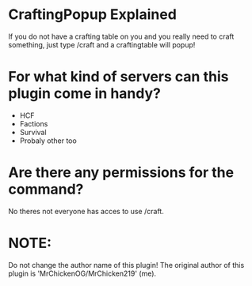 # CraftingPopup Explained
If you do not have a crafting table on you and you really need to craft something, just type /craft and a craftingtable will popup!

# For what kind of servers can this plugin come in handy?
- HCF
- Factions
- Survival
- Probaly other too

# Are there any permissions for the command?
No theres not everyone has acces to use /craft.

# NOTE:
Do not change the author name of this plugin! The original author of this plugin is 'MrChickenOG/MrChicken219' (me).

